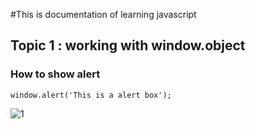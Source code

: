 #This  is documentation of learning javascript
## Topic 1 : working with window.object
### How to show alert

~~~
window.alert('This is a alert box');
~~~

![1](https://user-images.githubusercontent.com/95132368/143727984-3d6c6247-e8fb-41b0-9042-88c8f75dd648.png)

